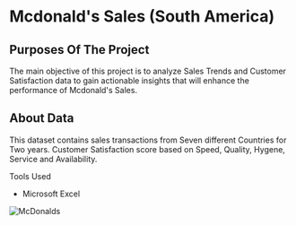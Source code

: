 # Mcdonald's Sales (South America)

## Purposes Of The Project

The main objective of this project is to analyze Sales Trends and Customer Satisfaction data to gain actionable insights that will enhance the performance of Mcdonald's Sales.

## About Data

This dataset contains sales transactions from Seven different Countries for Two years. Customer Satisfaction score based on Speed, Quality, Hygene, Service and Availability.

Tools Used

- Microsoft Excel


![McDonalds](https://github.com/Kanakgiri/Mcdonalds-Sales-South-America/assets/171118310/597df88b-1e8c-4c82-a21e-a51f54e73ba6)
